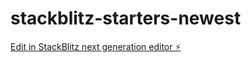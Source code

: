 # stackblitz-starters-newest

[Edit in StackBlitz next generation editor ⚡️](https://stackblitz.com/~/github.com/hanskoder963/stackblitz-starters-newest)